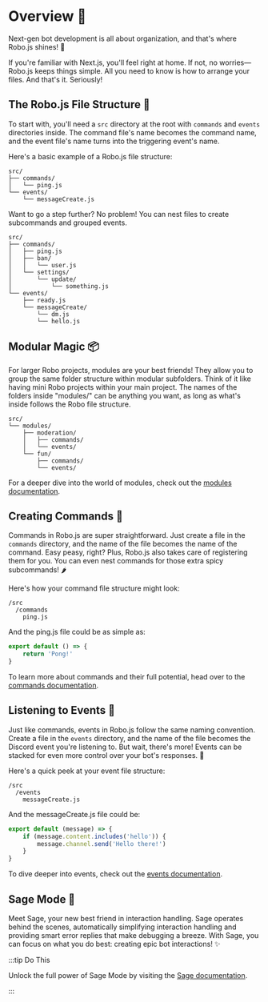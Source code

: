 # Overview 🚀

Next-gen bot development is all about organization, and that's where Robo.js shines! 🌟

If you're familiar with Next.js, you'll feel right at home. If not, no worries—Robo.js keeps things simple. All you need to know is how to arrange your files. And that's it. Seriously!

## The Robo.js File Structure 📂

To start with, you'll need a `src` directory at the root with `commands` and `events` directories inside. The command file's name becomes the command name, and the event file's name turns into the triggering event's name.

Here's a basic example of a Robo.js file structure:

```
src/
├── commands/
│   └── ping.js
└── events/
    └── messageCreate.js
```

Want to go a step further? No problem! You can nest files to create subcommands and grouped events.

```
src/
├── commands/
│   ├── ping.js
│   ├── ban/
│   │   └── user.js
│   └── settings/
│       └── update/
│           └── something.js
└── events/
    ├── ready.js
    └── messageCreate/
        └── dm.js
        └── hello.js
```

## Modular Magic 📦

For larger Robo projects, modules are your best friends! They allow you to group the same folder structure within modular subfolders. Think of it like having mini Robo projects within your main project. The names of the folders inside "modules/" can be anything you want, as long as what's inside follows the Robo file structure.

```
src/
└── modules/
    ├── moderation/
    │   ├── commands/
    │   └── events/
    └── fun/
        ├── commands/
        └── events/
```

For a deeper dive into the world of modules, check out the [modules documentation](/docs/advanced/modules).

## Creating Commands 📜

Commands in Robo.js are super straightforward. Just create a file in the `commands` directory, and the name of the file becomes the name of the command. Easy peasy, right? Plus, Robo.js also takes care of registering them for you. You can even nest commands for those extra spicy subcommands! 🌶️

Here's how your command file structure might look:

```
/src
  /commands
    ping.js
```

And the ping.js file could be as simple as:

```javascript showLineNumbers title="/src/commands/ping.js"
export default () => {
	return 'Pong!'
}
```

To learn more about commands and their full potential, head over to the [commands documentation](./commands.md).

## Listening to Events 📡

Just like commands, events in Robo.js follow the same naming convention. Create a file in the `events` directory, and the name of the file becomes the Discord event you're listening to. But wait, there's more! Events can be stacked for even more control over your bot's responses. 🤖

Here's a quick peek at your event file structure:

```
/src
  /events
    messageCreate.js
```

And the messageCreate.js file could be:

```javascript showLineNumbers title="/src/events/messageCreate.js"
export default (message) => {
	if (message.content.includes('hello')) {
		message.channel.send('Hello there!')
	}
}
```

To dive deeper into events, check out the [events documentation](./events.md).

## Sage Mode 🔮

Meet Sage, your new best friend in interaction handling. Sage operates behind the scenes, automatically simplifying interaction handling and providing smart error replies that make debugging a breeze. With Sage, you can focus on what you do best: creating epic bot interactions! ✨

:::tip Do This

Unlock the full power of Sage Mode by visiting the [Sage documentation](./sage.md).

:::

